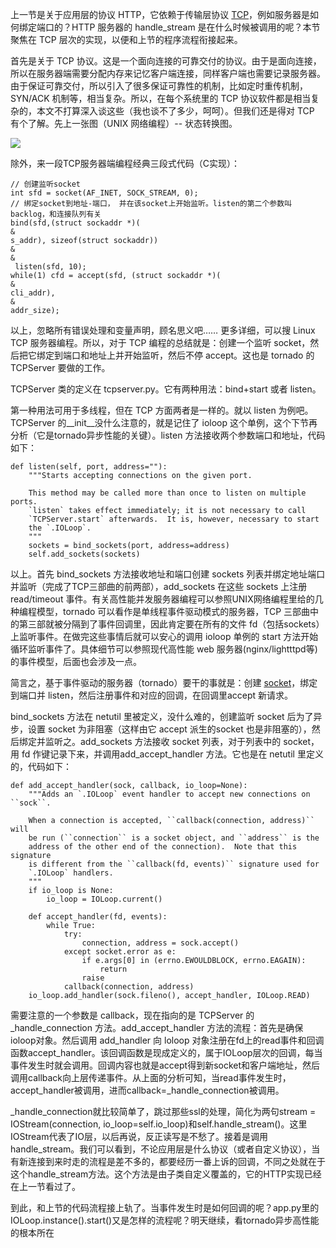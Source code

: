 上一节是关于应用层的协议 HTTP，它依赖于传输层协议 [TCP](http://www.nowamagic.net/academy/tag/TCP)，例如服务器是如何绑定端口的？HTTP 服务器的 handle\_stream 是在什么时候被调用的呢？本节聚焦在 TCP 层次的实现，以便和上节的程序流程衔接起来。

首先是关于 TCP 协议。这是一个面向连接的可靠交付的协议。由于是面向连接，所以在服务器端需要分配内存来记忆客户端连接，同样客户端也需要记录服务器。由于保证可靠交付，所以引入了很多保证可靠性的机制，比如定时重传机制，SYN/ACK 机制等，相当复杂。所以，在每个系统里的 TCP 协议软件都是相当复杂的，本文不打算深入谈这些（我也谈不了多少，呵呵）。但我们还是得对 TCP 有个了解。先上一张图（UNIX 网络编程）-- 状态转换图。

![](http://www.nowamagic.net/librarys/images/201312/2013_12_06_01.png)

除外，来一段TCP服务器端编程经典三段式代码（C实现）：

```
// 创建监听socket
int sfd = socket(AF_INET, SOCK_STREAM, 0);  
// 绑定socket到地址-端口， 并在该socket上开始监听。listen的第二个参数叫backlog，和连接队列有关
bind(sfd,(struct sockaddr *)(
&
s_addr), sizeof(struct sockaddr)) 
&
&
 listen(sfd, 10); 
while(1) cfd = accept(sfd, (struct sockaddr *)(
&
cli_addr), 
&
addr_size);

```

以上，忽略所有错误处理和变量声明，顾名思义吧…… 更多详细，可以搜 Linux TCP 服务器编程。所以，对于 TCP 编程的总结就是：创建一个监听 socket，然后把它绑定到端口和地址上并开始监听，然后不停 accept。这也是 tornado 的 TCPServer 要做的工作。

TCPServer 类的定义在 tcpserver.py。它有两种用法：bind+start 或者 listen。

第一种用法可用于多线程，但在 TCP 方面两者是一样的。就以 listen 为例吧。TCPServer 的\_\_init\_\_没什么注意的，就是记住了 ioloop 这个单例，这个下节再分析（它是tornado异步性能的关键）。listen 方法接收两个参数端口和地址，代码如下：

    def listen(self, port, address=""):
    	"""Starts accepting connections on the given port.

    	This method may be called more than once to listen on multiple ports.
    	`listen` takes effect immediately; it is not necessary to call
    	`TCPServer.start` afterwards.  It is, however, necessary to start
    	the `.IOLoop`.
    	"""
    	sockets = bind_sockets(port, address=address)
    	self.add_sockets(sockets)


以上。首先 bind\_sockets 方法接收地址和端口创建 sockets 列表并绑定地址端口并监听（完成了TCP三部曲的前两部），add\_sockets 在这些 sockets 上注册 read/timeout 事件。有关高性能并发服务器编程可以参照UNIX网络编程里给的几种编程模型，tornado 可以看作是单线程事件驱动模式的服务器，TCP 三部曲中的第三部就被分隔到了事件回调里，因此肯定要在所有的文件 fd（包括sockets）上监听事件。在做完这些事情后就可以安心的调用 ioloop 单例的 start 方法开始循环监听事件了。具体细节可以参照现代高性能 web 服务器\(nginx/lightttpd等\)的事件模型，后面也会涉及一点。

简言之，基于事件驱动的服务器（tornado）要干的事就是：创建 [socket](http://www.nowamagic.net/academy/tag/socket)，绑定到端口并 listen，然后注册事件和对应的回调，在回调里accept 新请求。

bind\_sockets 方法在 netutil 里被定义，没什么难的，创建监听 socket 后为了异步，设置 socket 为非阻塞（这样由它 accept 派生的socket 也是非阻塞的），然后绑定并监听之。add\_sockets 方法接收 socket 列表，对于列表中的 socket，用 fd 作键记录下来，并调用add\_accept\_handler 方法。它也是在 netutil 里定义的，代码如下：

    def add_accept_handler(sock, callback, io_loop=None):
        """Adds an `.IOLoop` event handler to accept new connections on ``sock``.

        When a connection is accepted, ``callback(connection, address)`` will
        be run (``connection`` is a socket object, and ``address`` is the
        address of the other end of the connection).  Note that this signature
        is different from the ``callback(fd, events)`` signature used for
        `.IOLoop` handlers.
        """
        if io_loop is None:
            io_loop = IOLoop.current()

        def accept_handler(fd, events):
            while True:
                try:
                    connection, address = sock.accept()
                except socket.error as e:
                    if e.args[0] in (errno.EWOULDBLOCK, errno.EAGAIN):
                        return
                    raise
                callback(connection, address)
        io_loop.add_handler(sock.fileno(), accept_handler, IOLoop.READ)


需要注意的一个参数是 callback，现在指向的是 TCPServer 的 \_handle\_connection 方法。add\_accept\_handler 方法的流程：首先是确保ioloop对象。然后调用 add\_handler 向 loloop 对象注册在fd上的read事件和回调函数accept\_handler。该回调函数是现成定义的，属于IOLoop层次的回调，每当事件发生时就会调用。回调内容也就是accept得到新socket和客户端地址，然后调用callback向上层传递事件。从上面的分析可知，当read事件发生时，accept\_handler被调用，进而callback=\_handle\_connection被调用。

\_handle\_connection就比较简单了，跳过那些ssl的处理，简化为两句stream = IOStream\(connection, io\_loop=self.io\_loop\)和self.handle\_stream\(\)。这里IOStream代表了IO层，以后再说，反正读写是不愁了。接着是调用handle\_stream。我们可以看到，不论应用层是什么协议（或者自定义协议），当有新连接到来时走的流程是差不多的，都要经历一番上诉的回调，不同之处就在于这个handle\_stream方法。这个方法是由子类自定义覆盖的，它的HTTP实现已经在上一节看过了。

到此，和上节的代码流程接上轨了。当事件发生时是如何回调的呢？app.py里的IOLoop.instance\(\).start\(\)又是怎样的流程呢？明天继续，看tornado异步高性能的根本所在

